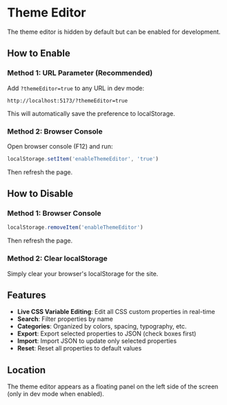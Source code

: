 # Theme Editor

The theme editor is hidden by default but can be enabled for development.

## How to Enable

### Method 1: URL Parameter (Recommended)
Add `?themeEditor=true` to any URL in dev mode:
```
http://localhost:5173/?themeEditor=true
```

This will automatically save the preference to localStorage.

### Method 2: Browser Console
Open browser console (F12) and run:
```javascript
localStorage.setItem('enableThemeEditor', 'true')
```

Then refresh the page.

## How to Disable

### Method 1: Browser Console
```javascript
localStorage.removeItem('enableThemeEditor')
```

Then refresh the page.

### Method 2: Clear localStorage
Simply clear your browser's localStorage for the site.

## Features

- **Live CSS Variable Editing**: Edit all CSS custom properties in real-time
- **Search**: Filter properties by name
- **Categories**: Organized by colors, spacing, typography, etc.
- **Export**: Export selected properties to JSON (check boxes first)
- **Import**: Import JSON to update only selected properties
- **Reset**: Reset all properties to default values

## Location

The theme editor appears as a floating panel on the left side of the screen (only in dev mode when enabled).

